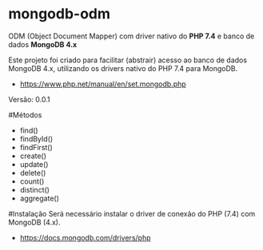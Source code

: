 # mongodb-odm 
ODM (Object Document Mapper) com driver nativo do **PHP 7.4** e banco de dados **MongoDB 4.x**

Este projeto foi criado para facilitar (abstrair) acesso ao banco de dados 
MongoDB 4.x, utilizando os drivers nativo do PHP 7.4 para MongoDB.

- https://www.php.net/manual/en/set.mongodb.php

Versão: 0.0.1

#Métodos
- find()
- findById()
- findFirst()
- create()
- update()
- delete()
- count()
- distinct()
- aggregate()

#Instalação
Será necessário instalar o driver de conexão do PHP (7.4) com MongoDB (4.x).

- https://docs.mongodb.com/drivers/php

